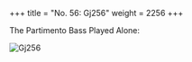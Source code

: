 +++
title = "No. 56: Gj256"
weight = 2256
+++

The Partimento Bass Played Alone:

![Gj256](/img/056DurNum.jpg)
